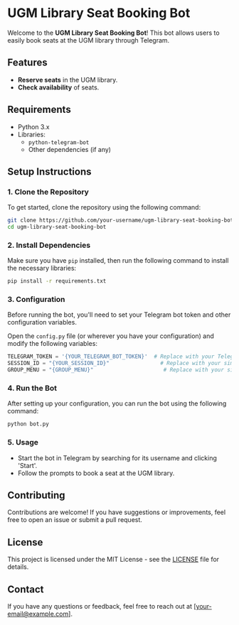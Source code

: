 # UGM Library Seat Booking Bot

Welcome to the **UGM Library Seat Booking Bot**! This bot allows users to easily book seats at the UGM library through Telegram.

## Features
- **Reserve seats** in the UGM library.
- **Check availability** of seats.

## Requirements
- Python 3.x
- Libraries:
  - `python-telegram-bot`
  - Other dependencies (if any)

## Setup Instructions

### 1. Clone the Repository
To get started, clone the repository using the following command:
```bash
git clone https://github.com/your-username/ugm-library-seat-booking-bot.git
cd ugm-library-seat-booking-bot
```

### 2. Install Dependencies
Make sure you have `pip` installed, then run the following command to install the necessary libraries:
```bash
pip install -r requirements.txt
```

### 3. Configuration
Before running the bot, you'll need to set your Telegram bot token and other configuration variables.

Open the `config.py` file (or wherever you have your configuration) and modify the following variables:
```python
TELEGRAM_TOKEN = '{YOUR_TELEGRAM_BOT_TOKEN}'  # Replace with your Telegram Bot Token
SESSION_ID = "{YOUR_SESSION_ID}"                # Replace with your simaster session ID
GROUP_MENU = "{GROUP_MENU}"                      # Replace with your simaster group menu ID
```

### 4. Run the Bot
After setting up your configuration, you can run the bot using the following command:
```bash
python bot.py
```

### 5. Usage
- Start the bot in Telegram by searching for its username and clicking 'Start'.
- Follow the prompts to book a seat at the UGM library.

## Contributing
Contributions are welcome! If you have suggestions or improvements, feel free to open an issue or submit a pull request.

## License
This project is licensed under the MIT License - see the [LICENSE](LICENSE) file for details.

## Contact
If you have any questions or feedback, feel free to reach out at [your-email@example.com].
